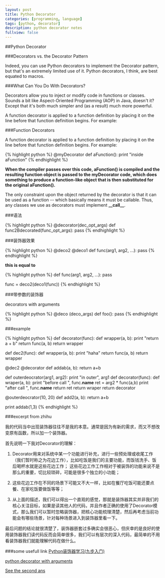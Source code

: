 ```yaml
---
layout: post
title: Python Decorator
categories: [programming, language]
tags: [python, decorator]
description: python decorator notes
fullview: false
---
```


##Python Decorator

###Decorators vs. the Decorator Pattern

Indeed, you can use Python decorators to implement the Decorator pattern, but that's an extremely limited use of it. Python decorators, I think, are best equated to macros.

###What Can You Do With Decorators?

Decorators allow you to inject or modify code in functions or classes. Sounds a bit like Aspect-Oriented Programming (AOP) in Java, doesn't it? Except that it's both much simpler and (as a result) much more powerful.

A function decorator is applied to a function definition by placing it on the line before that function definition begins. For example:

###Function Decorators

A function decorator is applied to a function definition by placing it on the line before that function definition begins. For example:

{% highlight python %}
@myDecorator
def aFunction():
    print "inside aFunction"
{% endhighlight %}

**When the compiler passes over this code, aFunction() is compiled and the resulting function object is passed to the myDecorator code, which does something to produce a function-like object that is then substituted for the original aFunction().**

The only constraint upon the object returned by the decorator is that it can be used as a function -- which basically means it must be callable. Thus, any classes we use as decorators must implement **\_\_call__**.



###语法

{% highlight python %}
@decorator(dec_opt_args)
def func2Bdecorated(func_opt_args):
    pass
{% endhighlight %}

###装饰器效果

{% highlight python %}
@deco2
@deco1
def func(arg1, arg2, ...):
    pass
{% endhighlight %}

**this is equal to**

{% highlight python %}
def func(arg1, arg2, ...):
    pass

func = deco2(deco1(func))
{% endhighlight %}

###带参数的装饰器

decorators with arguments

{% highlight python %}
@deco (deco_args)
def foo(): 
    pass
{% endhighlight %}


###example

{% highlight python %}
def decorator(func):
    def wrapper(a, b):
        print "return a + b"
	return func(a, b)
    return wrapper

def dec2(func):
    def wrapper(a, b):
        print "haha"
	return func(a, b)
    return wrapper

@dec2
@decorator
def addab(a, b):
    return a+b

def outerdeocrator(arg1, arg2):
    print "in outer", arg1
    def decorator(func):
        def wraper(a, b):
	    print "before call ", func.__name__
	    ret = arg2 * func(a,b)
	    print "after call ", func.__name__
	    return ret
	return wraper
    return decorator


@outerdeocrator(10, 20)
def add2(a, b):
    return a+b


print addab(1,3)
{% endhighlight %}

###excerpt from zhihu

我的代码当中出现装饰器往往不是我的本意。通常是因为有新的需求，而又不想改变原有函数，所以加一个装饰器。

首先说明一下我对Decorator的理解：

1. Decorator用来对系统中某一个功能进行补充，进行一些预处理或收尾工作（我们暂时称之为花边工作），比如吃饭是我们的主要功能，而饭钱洗手、饭后喝杯水就是这些花边工作；
这些花边工作工作相对于被装饰的功能来说不是那么的重要，切比较琐碎，可能是很多个独立的小功能；
2. 这些花边工作在不同的场景下可能又不大一样，比如在餐厅吃饭可能还要点餐、在家吃饭要做饭等等；

3. 从上面的描述，我们可以得出一个直观的感觉，那就是装饰器其实并非我们的核心关注目标，如果是读其他人的代码，并且作者正确的使用了Decorator模式，那么我们可以暂时忽略装饰器，把核心功能梳理清楚，然后再考虑当前功能会有哪些场景，针对每种场景进入到装饰器里看一下。

最后问题的结论就很清楚了，装饰器嵌套过多确实会很恶心，但庆幸的是良好的使用装饰器我们读代码反而会简单很多，我们可以有层次的深入代码，最简单的不用看装饰器我们就能理解代码在做什么。

###some usefull link
[Python装饰器学习(九步入门)](http://www.cnblogs.com/rhcad/archive/2011/12/21/2295507.html)

[python decorator with arguments](http://stackoverflow.com/questions/25418499/python-decorators-with-arguments?rq=1)

[See the second ans](http://stackoverflow.com/questions/739654/how-can-i-make-a-chain-of-function-decorators-in-python#answer-739665)